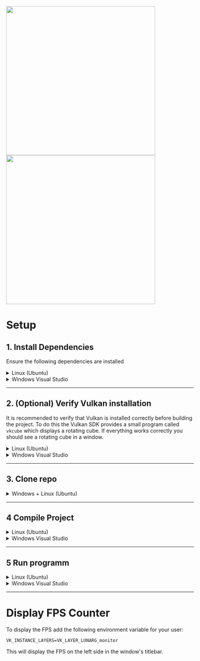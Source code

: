<img width="400" src="https://github.com/user-attachments/assets/4373796d-d7fd-4d4b-bddd-03a656e60dbe" />
<img width="400" src="https://github.com/user-attachments/assets/0fe3b0a4-48d3-44be-adf6-427a2ffcae3a" />

# Setup

## 1. Install Dependencies

Ensure the following dependencies are installed
<details>
  <summary> Linux (Ubuntu) </summary>

### 1.1 Linux (Ubuntu) Build Dependencies
Build dependencies for Linux using the `apt` package manager:
- git
- cmake
- build-essential
- [Vulkan SDK](https://vulkan.lunarg.com/sdk/home)
	- Note: alternatively it's possible to manually install the required packages instead of the SDK, see note below

`sudo apt install git cmake build-essential`

- For GLFW on Wayland:
	- libgl-dev
	- libwayland-dev
	- pkg-config
	- libxkbcommon-dev

`sudo apt install libgl-dev libwayland-dev pkg-config libxkbcommon-dev`

- For GLFW on X11:
	- libgl-dev
	- libwayland-dev
	- libx11-dev
	- libxrandr-dev
	- libxinerama-dev
	- libxcursor-dev
	- libxi-dev

`sudo apt install libgl-dev libx11-dev libxrandr-dev libxinerama-dev libxcursor-dev libxi-dev`


#### Note: If you don't want to install the Vulkan SDK you can install the following packages instead:
- libvulkan-dev
- vulkan-utility-libraries-dev
- vulkan-validationlayers (for debug builds)
- vulkan-tools (optional for verifying installation see below)

`sudo apt install libvulkan-dev vulkan-utility-libraries-dev vulkan-validationlayers`
</details>

<details>
  <summary> Windows Visual Studio </summary>

### 1.2 Windows Visual Studio Build Dependencies
On Windows the easiest way to build the project is to use Visual Studio:
- [Visual Studio](https://visualstudio.microsoft.com/downloads/) 2022 with:
	- C++ tools ("Desktop development with C++")
	- CMake tools (Individual components -> "C++ CMake tools for Windows")
- [Git](https://git-scm.com/downloads/win)
- [Python](https://www.python.org/downloads/) (needed to build glslang)
- [Vulkan SDK](https://vulkan.lunarg.com/sdk/home)

</details>

___

## 2. (Optional) Verify Vulkan installation
It is recommended to verify that Vulkan is installed correctly before building the project.
To do this the Vulkan SDK provides a small program called `vkcube` which displays a rotating cube.
If everything works correctly you should see a rotating cube in a window.


<details>
  <summary> Linux (Ubuntu) </summary>

### 2.1 Linux
Note: If you did not install the SDK you need to install the `vulkan-tools` package first.
___

General information about the Vulkan installation can be queried with the `vulkaninfo` command.

To test if Vulkan works correctly run the following commands:
```bash
vkcube
```

Depending on the windowing system you're using you might need to provide the `--wsi` flag e.g.:

On X11:
```bash
vkcube --wsi xlib
```
or on Wayland:
```bash
vkcube --wsi wayland
```

</details>

<details>
  <summary> Windows Visual Studio </summary>


### 2.2 Windows
Open a terminal and run the command `vkcube` or search for the "Vulkan Cube" program in the start menu.

General information about the Vulkan installation can be queried with the `vulkaninfo` command or by opening the "Vulkan Configurator" and selecting `Tools->Vulkan Info` in the menu bar.

</details>

___

## 3. Clone repo

<details>
  <summary> Windows + Linux (Ubuntu) </summary>

### 3.1 Clone with submodules
When cloning the repository submodules need to be cloned as well.
To do that use the `--recursive` flag:
```bash
git clone --recursive https://github.com/Linus045/vulkan_raytracer.git vulkan_raytracer

# change into the directory for the next step
cd vulkan_raytracer
```

### 3.1 Manually clone submodules
If you have already cloned the repository without the submodules, you can initialize and clone the submodules with:
```bash
# clone the repository
git clone https://github.com/Linus045/vulkan_raytracer.git vulkan_raytracer

# change into the directory and load the submodules
cd vulkan_raytracer
git submodule update --init
```

### 3.2 Download zip archive and manually add submodules
If you've downloaded the zip archive you need to manually add the submodules since they're not included with GitHub's zip archive:
```bash
# Navigate into the directory where you extracted the zip archive
cd <path to extracted vulkan_raytracer zip directory>

# Initialize a local git repository
git init

# Remove the empty directories
rmdir 3rdparty/*

# Add the submodules
git submodule add https://github.com/glfw/glfw.git 3rdparty/glfw
git submodule add https://github.com/icaven/glm.git 3rdparty/glm
git submodule add https://github.com/KhronosGroup/glslang.git 3rdparty/glslang
git submodule add https://github.com/tinyobjloader/tinyobjloader.git 3rdparty/tinyobjloader
git submodule add https://github.com/ocornut/imgui.git 3rdparty/imgui
git submodule add https://github.com/GPUOpen-LibrariesAndSDKs/VulkanMemoryAllocator.git 3rdparty/vulkanMemoryAllocator
git submodule add https://gitlab.vci.rwth-aachen.de:9000/OpenVolumeMesh/OpenVolumeMesh.git 3rdparty/OpenVolumeMesh
```

</details>

___

## 4 Compile Project

<details>
  <summary> Linux (Ubuntu) </summary>

### 4.1 Linux

#### 4.1.1 Configure Project
Configure the project with CMake:
```
# Debug build
cmake -S . -B build -DCMAKE_BUILD_TYPE="Debug"

# Release build (with debug info)
cmake -S . -B build -DCMAKE_BUILD_TYPE="RelWithDebInfo"

# Release build
cmake -S . -B build -DCMAKE_BUILD_TYPE="Release"
```
##### Note:
If the `CMAKE_BUILD_TYPE` is not provided it will default to `RelWithDebInfo`.
____
Here are some optional additional flags that might be useful.


#### Optional Flags:
Set the build type to Debug or Release:
```
 -DCMAKE_BUILD_TYPE="<Debug|Release|RelWithDebInfo>"
```

If you're using clangd or other tools that rely on the `compile_commands.json` file add:

`-DCMAKE_EXPORT_COMPILE_COMMANDS="ON"`


If you want to use clang as the compiler add:

`-DCMAKE_C_COMPILER=clang -DCMAKE_CXX_COMPILER=clang++`

Depending on your windowing system and installed packages you can compile GLFW for only wayland or x11 by disabling the other:
```
# Disable X11 support
-DGLFW_BUILD_X11=OFF
# or disable Wayland support
-DGLFW_BUILD_WAYLAND=OFF
```

##### Example:
E.g. to configure for `Debug` mode with `compile_commands.json` without X11 support:

`cmake -S . -B build -DCMAKE_BUILD_TYPE="Debug" -DCMAKE_EXPORT_COMPILE_COMMANDS="ON" -DGLFW_BUILD_X11=OFF`

____
#### 4.1.2 Compile Project
Compile the project using cmake's `--build` flag:
```bash
cmake --build build
```
Optionally to use all available cores for faster compilation:
```bash
cmake --build build -- -j $(nproc)
```

</details>
<details>
  <summary> Windows Visual Studio </summary>


### 4.2 Windows with Visual Studio

To use Visual Studio, ensure the `CMake Toolset` and the `C++ Development Toolset` are installed.

Open the project's root directory in Visual Studio (as a Folder) and open the `CMakeLists.txt` file located in the root directory.
Visual Studio will automatically detect the CMake project and configure the project for you.

To set the build type, simply change it in the drop-down to `Debug/Release` inside Visual Studio.

Now simply build the project.

</details>

___
## 5 Run programm

<details>
  <summary> Linux (Ubuntu) </summary>

### 5.1 Linux
The program looks for the compiled shader files in the `./shaders` directory which is relative to the executable (see `build/bin/shaders/`).

That means to run the program, you first need to navigate to the `<project root>/build/bin` directory and run the executable from there:
```bash
cd ./build/bin
./vulkan_raytracer
```

</details>
<details>
  <summary> Windows Visual Studio </summary>

### 5.2 Windows with Visual Studio
You might need to set the executable to `vulkan_raytracer`.

Afterwards simply press the `Start` button in Visual Studio.

</details>

___

# Display FPS Counter
To display the FPS add the following environment variable for your user:
```
VK_INSTANCE_LAYERS=VK_LAYER_LUNARG_monitor
```
This will display the FPS on the left side in the window's titlebar.
